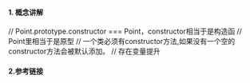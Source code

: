 #### 1. 概念讲解
// Point.prototype.constructor === Point，constructor相当于是构造函
// Point里相当于是原型
// 一个类必须有constructor方法,如果没有一个空的constructor方法会被默认添加。
// 存在变量提升
#### 2.参考链接
